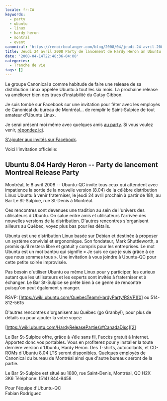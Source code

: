 ```yaml
---
locale: fr-CA
keywords:
  - party
  - ubuntu
  - linux
  - hardy heron
  - montral
  - event
canonical: 'https://renoirboulanger.com/blog/2008/04/jeudi-24-avril-2008-party-de-lancement-de-hardy-heron-an-ubuntu-linux-party-au-saint-sulpice/'
title: Jeudi 24 avril 2008 Party de lancement de Hardy Heron an Ubuntu Linux Party au Saint-Sulpice
date: '2008-04-14T22:48:36-04:00'
categories:
  - Tranche de vie
tags: []
---
```


Le groupe Canonical a comme habitude de faire une release de sa distribution Linux appelée Ubuntu à tout les six mois. La prochaine release va améliorer bien des trucs d'instabilité du Gutsy Gibbon.

Je suis tombé sur Facebook sur une invitation pour fêter avec les employés de Canonical du bureau de Montréal... de remplir le Saint-Sulpice de tout amateur d'Ubuntu Linux.

Je serai présent moi même avec quelques amis [au party][0]. Si vous voulez venir, [répondez ici][1].

[S'ajouter aux invités sur Facebook][1].

Voici l'invitation officielle:

## Ubuntu 8.04 Hardy Heron -- Party de lancement Montreal Release Party

Montréal, le 8 avril 2008 -- Ubuntu-QC invite tous ceux qui attendent avec impatience la sortie de la nouvelle version (8.04) de la célèbre distribution Linux Ubuntu à venir fraterniser, le jeudi 24 avril prochain à partir de 18h, au Bar Le St-Sulpice, rue St-Denis à Montréal.

Ces rencontres sont devenues une tradition au sein de l'univers des utilisateurs d'Ubuntu. On salue entre amis et utilisateurs l'arrivée des nouvelles versions de la distribution. D'autres rencontres s'organisent ailleurs au Québec, voyez plus bas pour les détails.

Ubuntu est une distribution Linux basée sur Debian et destinée à proposer un système convivial et ergonomique. Son fondateur, Mark Shuttleworth, a promis qu'il restera libre et gratuit y compris pour les entreprises. Le mot Ubuntu est un mot bantou qui signifie « Je suis ce que je suis grâce à ce que nous sommes tous ». Une invitation à vous joindre à Ubuntu-QC pour cette petite soirée improvisée.

Pas besoin d'utiliser Ubuntu ou même Linux pour y participer, les curieux autant que les utilisateurs et les experts sont invités à fraterniser et à échanger. Le Bar St-Sulpice se prête bien à ce genre de rencontre puisqu'on peut également y manger.

RSVP: [https://wiki.ubuntu.com/QuebecTeam/HardyParty/RSVP][0] ou 514-812-5615

D'autres rencontres s'organisent au Québec (go Granby!), pour plus de détails ou pour ajouter la votre voyez:

[https://wiki.ubuntu.com/HardyReleaseParties\#CanadaDisc][2]

Le Bar St-Sulpice offre, grâce à √éle sans fil, l'accès gratuit à Internet. Apportez donc vos portables. Vous en profiterez pour y installer la toute dernière version d'Ubuntu, Hardy Heron. Des T-shirts, autocollants, et CD-ROMs d'Ubuntu 8.04 LTS seront disponibles. Quelques employés de Canonical du bureau de Montréal ainsi que d'autre bureaux seront de la partie.

Le Bar St-Sulpice est situé au 1680, rue Saint-Denis, Montréal, QC H2X  
3K6 Téléphone: (514) 844-9458

Pour l'équipe d'Ubuntu-QC  
Fabian Rodriguez

[0]: https://wiki.ubuntu.com/QuebecTeam/HardyParty/RSVP
[1]: https://www.facebook.com/event.php?eid=14445811268
[2]: https://wiki.ubuntu.com/HardyReleaseParties#CanadaDisc
